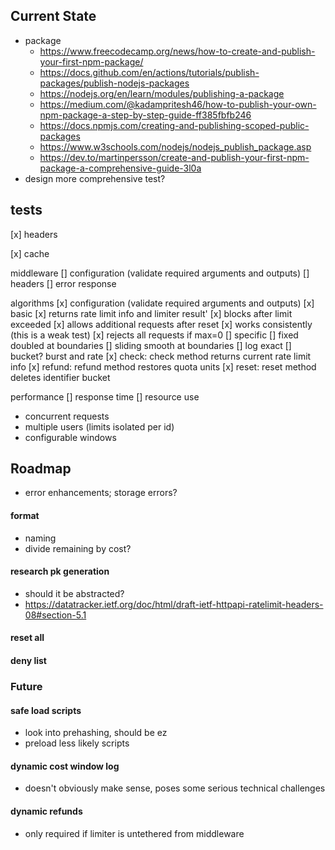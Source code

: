 
## Current State
- package
  - https://www.freecodecamp.org/news/how-to-create-and-publish-your-first-npm-package/
  - https://docs.github.com/en/actions/tutorials/publish-packages/publish-nodejs-packages
  - https://nodejs.org/en/learn/modules/publishing-a-package
  - https://medium.com/@kadampritesh46/how-to-publish-your-own-npm-package-a-step-by-step-guide-ff385fbfb246
  - https://docs.npmjs.com/creating-and-publishing-scoped-public-packages
  - https://www.w3schools.com/nodejs/nodejs_publish_package.asp
  - https://dev.to/martinpersson/create-and-publish-your-first-npm-package-a-comprehensive-guide-3l0a
- design more comprehensive test?

## tests

[x] headers

[x] cache

middleware
  [] configuration (validate required arguments and outputs)
  [] headers
  [] error response

algorithms
  [x] configuration (validate required arguments and outputs)
  [x] basic
    [x] returns rate limit info and limiter result'
    [x] blocks after limit exceeded
    [x] allows additional requests after reset
    [x] works consistently (this is a weak test)
    [x] rejects all requests if max=0
  [] specific
    [] fixed doubled at boundaries
    [] sliding smooth at boundaries
    [] log exact
    [] bucket? burst and rate
  [x] check: check method returns current rate limit info
  [x] refund: refund method restores quota units
  [x] reset: reset method deletes identifier bucket

  performance
    [] response time
    [] resource use
  - concurrent requests
  - multiple users (limits isolated per id)
  - configurable windows

## Roadmap

- error enhancements; storage errors?

#### format
- naming
- divide remaining by cost?

#### research pk generation
- should it be abstracted?
- https://datatracker.ietf.org/doc/html/draft-ietf-httpapi-ratelimit-headers-08#section-5.1

#### reset all

#### deny list

### Future

#### safe load scripts
- look into prehashing, should be ez
- preload less likely scripts

#### dynamic cost window log
- doesn't obviously make sense, poses some serious technical challenges

#### dynamic refunds
- only required if limiter is untethered from middleware
